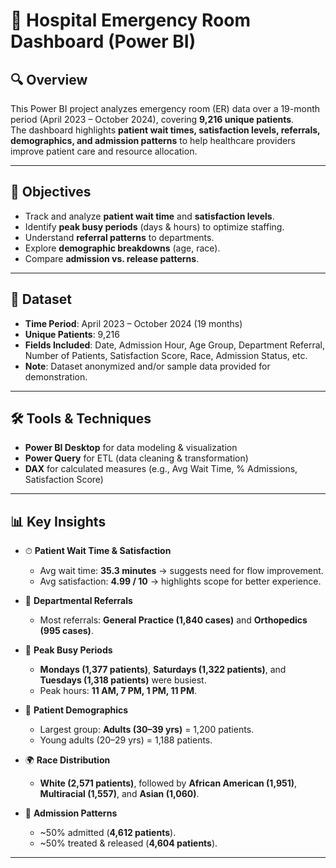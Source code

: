 # 🏥 Hospital Emergency Room Dashboard (Power BI)

## 🔍 Overview
This Power BI project analyzes emergency room (ER) data over a 19-month period (April 2023 – October 2024), covering **9,216 unique patients**.  
The dashboard highlights **patient wait times, satisfaction levels, referrals, demographics, and admission patterns** to help healthcare providers improve patient care and resource allocation.

---

## 🎯 Objectives
- Track and analyze **patient wait time** and **satisfaction levels**.
- Identify **peak busy periods** (days & hours) to optimize staffing.
- Understand **referral patterns** to departments.
- Explore **demographic breakdowns** (age, race).
- Compare **admission vs. release patterns**.

---

## 📂 Dataset
- **Time Period**: April 2023 – October 2024 (19 months)  
- **Unique Patients**: 9,216  
- **Fields Included**: Date, Admission Hour, Age Group, Department Referral, Number of Patients, Satisfaction Score, Race, Admission Status, etc.  
- **Note**: Dataset anonymized and/or sample data provided for demonstration.  

---

## 🛠 Tools & Techniques
- **Power BI Desktop** for data modeling & visualization  
- **Power Query** for ETL (data cleaning & transformation)  
- **DAX** for calculated measures (e.g., Avg Wait Time, % Admissions, Satisfaction Score)  

---

## 📊 Key Insights
- ⏱ **Patient Wait Time & Satisfaction**  
  - Avg wait time: **35.3 minutes** → suggests need for flow improvement.  
  - Avg satisfaction: **4.99 / 10** → highlights scope for better experience.  

- 🏥 **Departmental Referrals**  
  - Most referrals: **General Practice (1,840 cases)** and **Orthopedics (995 cases)**.  

- 📅 **Peak Busy Periods**  
  - **Mondays (1,377 patients)**, **Saturdays (1,322 patients)**, and **Tuesdays (1,318 patients)** were busiest.  
  - Peak hours: **11 AM, 7 PM, 1 PM, 11 PM**.  

- 👥 **Patient Demographics**  
  - Largest group: **Adults (30–39 yrs)** = 1,200 patients.  
  - Young adults (20–29 yrs) = 1,188 patients.  

- 🌍 **Race Distribution**  
  - **White (2,571 patients)**, followed by **African American (1,951)**, **Multiracial (1,557)**, and **Asian (1,060)**.  

- 📝 **Admission Patterns**  
  - ~50% admitted (**4,612 patients**).  
  - ~50% treated & released (**4,604 patients**).  

---

